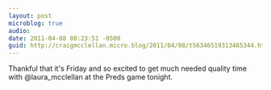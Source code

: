 ```yaml
---
layout: post
microblog: true
audio: 
date: 2011-04-08 08:23:51 -0500
guid: http://craigmcclellan.micro.blog/2011/04/08/t56346519313465344.html
---
```

Thankful that it's Friday and so excited to get much needed quality time with @laura_mcclellan at the Preds game tonight.
